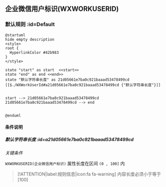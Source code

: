 ## 企业微信用户标识(WXWORKUSERID) <!-- {docsify-ignore-all} -->

   

### 默认规则 :id=Default

```plantuml
@startuml
hide empty description
<style>
root {
  HyperlinkColor #42b983
}
</style>

state "start" as start  <<start>>
state "end" as end <<end>>
state "默认字符串长度" as 21d05661e7ba0c921baaad53478499cd [[$./WXWorkUserId#a21d05661e7ba0c921baaad53478499cd {"默认字符串长度"}]]


start --> 21d05661e7ba0c921baaad53478499cd 
21d05661e7ba0c921baaad53478499cd --> end 


@enduml
```

#### 条件说明

##### 默认字符串长度 :id=a21d05661e7ba0c921baaad53478499cd


*关键条件*


`WXWORKUSERID(企业微信用户标识)` 属性长度在区间 `(0 , 100]` 内

> [!ATTENTION|label:规则信息|icon:fa fa-warning]
> 内容长度必须小于等于[100]







